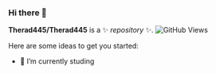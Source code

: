 ### Hi there 👋

**Therad445/Therad445** is a ✨ _repository_ ✨.
![GitHub Views](https://komarev.com/ghpvc/?username=<therad445>)

Here are some ideas to get you started:
- 🔭 I’m currently studing
